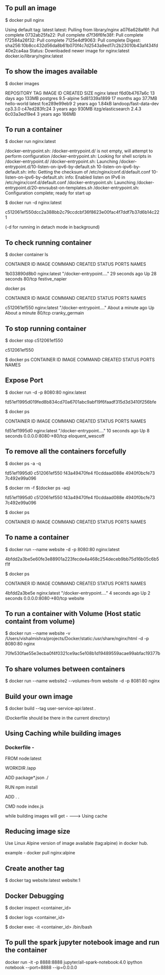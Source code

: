 ## To pull an image

$ docker pull nginx

Using default tag: latest
latest: Pulling from library/nginx
a076a628af6f: Pull complete 
0732ab25fa22: Pull complete 
d7f36f6fe38f: Pull complete 
f72584a26f32: Pull complete 
7125e4df9063: Pull complete 
Digest: sha256:10b8cc432d56da8b61b070f4c7d2543a9ed17c2b23010b43af434fd40e2ca4aa
Status: Downloaded newer image for nginx:latest
docker.io/library/nginx:latest

## To show the images available

$ docker images

REPOSITORY              TAG                 IMAGE ID            CREATED             SIZE
nginx                   latest              f6d0b4767a6c        13 days ago         133MB
postgres                9.5-alpine          5d81339a1899        17 months ago       37.7MB
hello-world             latest              fce289e99eb9        2 years ago         1.84kB
landoop/fast-data-dev   cp3.3.0             c47ed283fc24        3 years ago         930MB
itzg/elasticsearch      2.4.3               6c03a3ed19e4        3 years ago         166MB

## To run a container

$ docker run nginx:latest

/docker-entrypoint.sh: /docker-entrypoint.d/ is not empty, will attempt to perform configuration
/docker-entrypoint.sh: Looking for shell scripts in /docker-entrypoint.d/
/docker-entrypoint.sh: Launching /docker-entrypoint.d/10-listen-on-ipv6-by-default.sh
10-listen-on-ipv6-by-default.sh: info: Getting the checksum of /etc/nginx/conf.d/default.conf
10-listen-on-ipv6-by-default.sh: info: Enabled listen on IPv6 in /etc/nginx/conf.d/default.conf
/docker-entrypoint.sh: Launching /docker-entrypoint.d/20-envsubst-on-templates.sh
/docker-entrypoint.sh: Configuration complete; ready for start up

$ docker run -d nginx:latest

c512061ef550dcc2a388bb2c79ccdcbf36f8623e00fac4f7ddf7b37d6b14c221

(-d for  running in detach mode in background) 

## To check running container

$ docker container ls

CONTAINER ID        IMAGE               COMMAND                  CREATED             STATUS              PORTS               NAMES

1b033890d8b0        nginx:latest        "/docker-entrypoint.…"   29 seconds ago      Up 28 seconds       80/tcp              festive_napier

docker ps

CONTAINER ID        IMAGE               COMMAND                  CREATED              STATUS              PORTS               NAMES

c512061ef550        nginx:latest        "/docker-entrypoint.…"   About a minute ago   Up About a minute   80/tcp              cranky_germain

## To stop running container
$ docker stop c512061ef550

c512061ef550

$ docker ps
CONTAINER ID        IMAGE               COMMAND             CREATED             STATUS              PORTS               NAMES

## Expose Port
$ docker run -d -p 8080:80 nginx:latest

fd51ef1995d019fed8b834cd70a6701abc9abf19f6faadf315d3d3410f256bfe

$ docker ps

CONTAINER ID        IMAGE               COMMAND                  CREATED             STATUS              PORTS                  NAMES

fd51ef1995d0        nginx:latest        "/docker-entrypoint.…"   10 seconds ago      Up 8 seconds        0.0.0.0:8080->80/tcp   eloquent_wescoff

## To remove all the containers forcefully

$ docker ps -a -q

fd51ef1995d0
c512061ef550
f43a49470fe4
f0cddaad088e
4940f0bcfe73
7c492e99a096

$ docker rm -f $(docker ps -aq)

fd51ef1995d0
c512061ef550
f43a49470fe4
f0cddaad088e
4940f0bcfe73
7c492e99a096

$ docker ps

CONTAINER ID        IMAGE               COMMAND             CREATED             STATUS              PORTS               NAMES

## To name a container

$ docker run --name website -d -p 8080:80 nginx:latest

4bfdd2a3be5e60fe3e88901a223fecde4a468c254deceb9bb75d16b05c6b5f1f

$ docker ps

CONTAINER ID        IMAGE               COMMAND                  CREATED             STATUS              PORTS                  NAMES

4bfdd2a3be5e        nginx:latest        "/docker-entrypoint.…"   4 seconds ago       Up 2 seconds        0.0.0.0:8080->80/tcp   website

## To run a container with Volume (Host static containt from volume)

$ docker run --name website -v /Users/vishalmishra/projects/Docker/static:/usr/share/nginx/html -d -p 8080:80 nginx

70fe530fae55e3ecba0f4f0321ce9ac5e108b1d19489559acae99abfac19377b


## To share volumes between containers
$ docker run --name website2 --volumes-from website -d -p 8081:80 nginx

## Build your own image
$ docker build --tag user-service-api:latest .

(Dockerfile should be there in the current directory)

## Using Caching while building images
### Dockerfile -
FROM node:latest

WORKDIR /app

ADD package*.json ./

RUN npm install

ADD . .

CMD node index.js


while building images will get -
---> Using cache

## Reducing image size
Use Linux Alpine version of image available (tag:alpine) in docker hub.

example - docker pull nginx:alpine

## Create another tag
$ docker tag website:latest website:1

## Docker Debugging
$ docker inspect <container_id>

$ docker logs <container_id>

$ docker exec -it <container_id> /bin/bash


## To pull the spark jupyter notebook image and run the container

docker run -it -p 8888:8888 jupyter/all-spark-notebook:4.0 ipython notebook --port=8888 --ip=0.0.0.0
